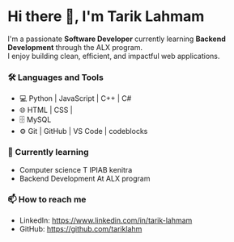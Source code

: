 # Hi there 👋, I'm Tarik Lahmam
I'm a passionate **Software Developer** currently learning **Backend Development** through the ALX program.  
I enjoy building clean, efficient, and impactful web applications.
### 🛠️ Languages and Tools
- 💻 Python | JavaScript | C++ | C#
- 🌐 HTML | CSS | 
- 🗄️ MySQL
- ⚙️ Git | GitHub | VS Code | codeblocks
### 🌱 Currently learning
- Computer science T IPIAB kenitra
- Backend Development At ALX program
### 📫 How to reach me
- LinkedIn: https://www.linkedin.com/in/tarik-lahmam
- GitHub: https://github.com/tariklahm
